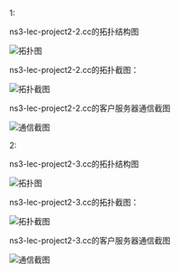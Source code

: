 1:

ns3-lec-project2-2.cc的拓扑结构图

![拓扑图](http://ww4.sinaimg.cn/mw690/bd615ff8gw1f5hmcbz77aj20hb04b74m.jpg)
                                               
ns3-lec-project2-2.cc的拓扑截图：


![拓扑截图](http://ww1.sinaimg.cn/mw690/bd615ff8gw1f5hm5f7eeqj210u0dw0xt.jpg)

ns3-lec-project2-2.cc的客户服务器通信截图


![通信截图](http://ww3.sinaimg.cn/mw690/bd615ff8gw1f5hm8mdzawj20k80dfaer.jpg)


2:

ns3-lec-project2-3.cc的拓扑结构图

![拓扑图](http://ww1.sinaimg.cn/mw690/bd615ff8gw1f5hn968da3j20o204haau.jpg)
                                               
ns3-lec-project2-3.cc的拓扑截图：


![拓扑截图](http://ww3.sinaimg.cn/mw690/bd615ff8gw1f5hnc4dhsoj211d0ddtds.jpg)


ns3-lec-project2-3.cc的客户服务器通信截图


![通信截图](http://ww3.sinaimg.cn/mw690/bd615ff8gw1f5hna91u65j20kc0cs78n.jpg)




